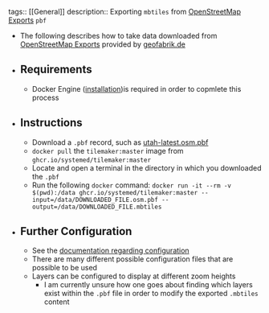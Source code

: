 tags:: [[General]]
description:: Exporting `mbtiles` from [OpenStreetMap Exports](https://download.geofabrik.de/) `pbf` 

- The following describes how to take data downloaded from [OpenStreetMap Exports](https://download.geofabrik.de/) provided by <ins>geofabrik.de</ins>

- ## Requirements
    - Docker Engine ([installation](https://docs.docker.com/engine/install/))is required in order to copmlete this process

- ## Instructions
    - Download a `.pbf` record, such as [utah-latest.osm.pbf](https://download.geofabrik.de/north-america/us/utah-latest.osm.pbf)
    - `docker pull` the `tilemaker:master` image from `ghcr.io/systemed/tilemaker:master`
    - Locate and open a terminal in the directory in which you downloaded the `.pbf`
    - Run the following `docker` command: `docker run -it --rm -v $(pwd):/data ghcr.io/systemed/tilemaker:master --input=/data/DOWNLOADED_FILE.osm.pbf --output=/data/DOWNLOADED_FILE.mbtiles`

- ## Further Configuration
    - See the [documentation regarding configuration](https://github.com/systemed/tilemaker/blob/master/docs/CONFIGURATION.md) 
    - There are many different possible configuration files that are possible to be used
    - Layers can be configured to display at different zoom heights
        - I am currently unsure how one goes about finding which layers exist within the `.pbf` file in order to modify the exported `.mbtiles` content